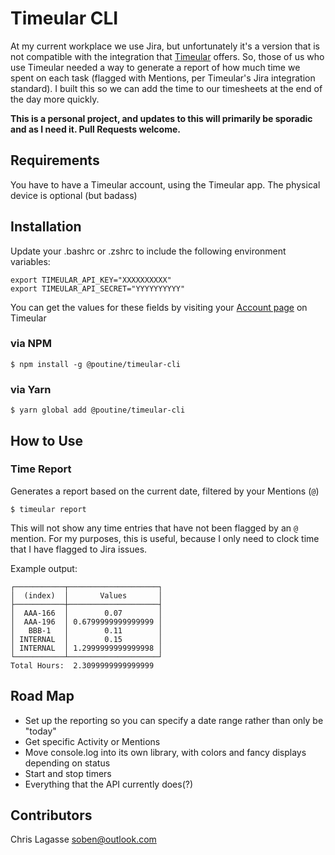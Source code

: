 # Timeular CLI

At my current workplace we use Jira, but unfortunately it's a version that is not compatible with the integration that [Timeular](https://timeular.com) offers. So, those of us who use Timeular needed a way to generate a report of how much time we spent on each task (flagged with Mentions, per Timeular's Jira integration standard). I built this so we can add the time to our timesheets at the end of the day more quickly.

**This is a personal project, and updates to this will primarily be sporadic and as I need it. Pull Requests welcome.**

## Requirements

You have to have a Timeular account, using the Timeular app. The physical device is optional (but badass)

## Installation

Update your .bashrc or .zshrc to include the following environment variables:

```
export TIMEULAR_API_KEY="XXXXXXXXXX"
export TIMEULAR_API_SECRET="YYYYYYYYYY"
```

You can get the values for these fields by visiting your [Account page](https://profile.timeular.com/#/app/account) on Timeular

### via NPM

```
$ npm install -g @poutine/timeular-cli
```

### via Yarn

```
$ yarn global add @poutine/timeular-cli
```

## How to Use

### Time Report

Generates a report based on the current date, filtered by your Mentions (`@`)

```
$ timeular report
```

This will not show any time entries that have not been flagged by an `@` mention. For my purposes, this is useful, because I only need to clock time that I have flagged to Jira issues.

Example output:

```
┌───────────┬────────────────────┐
│  (index)  │       Values       │
├───────────┼────────────────────┤
│  AAA-166  │        0.07        │
│  AAA-196  │ 0.6799999999999999 │
│   BBB-1   │        0.11        │
│ INTERNAL  │        0.15        │
│ INTERNAL  │ 1.2999999999999998 │
└───────────┴────────────────────┘
Total Hours:  2.3099999999999999
```

## Road Map

- Set up the reporting so you can specify a date range rather than only be "today"
- Get specific Activity or Mentions
- Move console.log into its own library, with colors and fancy displays depending on status
- Start and stop timers
- Everything that the API currently does(?)

## Contributors

Chris Lagasse <soben@outlook.com>
